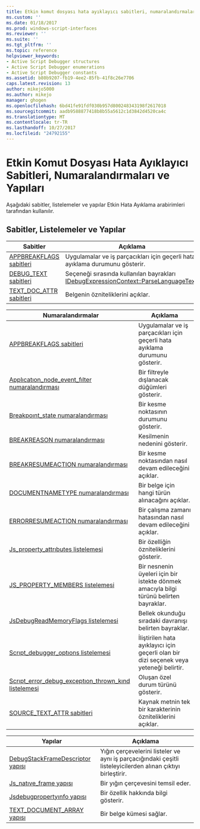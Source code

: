 ```yaml
---
title: Etkin komut dosyası hata ayıklayıcı sabitleri, numaralandırmaları ve yapıları | Microsoft Docs
ms.custom: ''
ms.date: 01/18/2017
ms.prod: windows-script-interfaces
ms.reviewer: ''
ms.suite: ''
ms.tgt_pltfrm: ''
ms.topic: reference
helpviewer_keywords:
- Active Script Debugger structures
- Active Script Debugger enumerations
- Active Script Debugger constants
ms.assetid: b80b9207-fb19-4ee2-85fb-41f8c26e7706
caps.latest.revision: 13
author: mikejo5000
ms.author: mikejo
manager: ghogen
ms.openlocfilehash: 6bd41fe91fdf030b957d800248343198f2617018
ms.sourcegitcommit: aadb9588877418b8b55a5612c1d3842d4520ca4c
ms.translationtype: MT
ms.contentlocale: tr-TR
ms.lasthandoff: 10/27/2017
ms.locfileid: "24792155"
---
```

# <a name="active-script-debugger-constants-enumerations-and-structures"></a>Etkin Komut Dosyası Hata Ayıklayıcı Sabitleri, Numaralandırmaları ve Yapıları 
Aşağıdaki sabitler, listelemeler ve yapılar Etkin Hata Ayıklama arabirimleri tarafından kullanılır.  
  
## <a name="constants-enumerations-and-structures"></a>Sabitler, Listelemeler ve Yapılar  
  
|Sabitler|Açıklama|  
|---------------|-----------------|  
|[APPBREAKFLAGS sabitleri](../../winscript/reference/appbreakflags-enumeration.md)|Uygulamalar ve iş parçacıkları için geçerli hata ayıklama durumunu gösterir.|  
|[DEBUG_TEXT sabitleri](../../winscript/reference/debug-text-constants.md)|Seçeneği sırasında kullanılan bayrakları [IDebugExpressionContext::ParseLanguageText](../../winscript/reference/idebugexpressioncontext-parselanguagetext.md).|  
|[TEXT_DOC_ATTR sabitleri](../../winscript/reference/text-doc-attr-constants.md)|Belgenin özniteliklerini açıklar.|  
  
|Numaralandırmalar|Açıklama|  
|------------------|-----------------|  
|[APPBREAKFLAGS sabitleri](../../winscript/reference/appbreakflags-enumeration.md)|Uygulamalar ve iş parçacıkları için geçerli hata ayıklama durumunu gösterir.|  
|[Applıcatıon_node_event_fılter numaralandırması](../../winscript/reference/application-node-event-filter-enumeration.md)|Bir filtreyle dışlanacak düğümleri gösterir.|  
|[Breakpoınt_state numaralandırması](../../winscript/reference/breakpoint-state-enumeration.md)|Bir kesme noktasının durumunu gösterir.|  
|[BREAKREASON numaralandırması](../../winscript/reference/breakreason-enumeration.md)|Kesilmenin nedenini gösterir.|  
|[BREAKRESUMEACTION numaralandırması](../../winscript/reference/breakresumeaction-enumeration.md)|Bir kesme noktasından nasıl devam edileceğini açıklar.|  
|[DOCUMENTNAMETYPE numaralandırması](../../winscript/reference/documentnametype-enumeration.md)|Bir belge için hangi türün alınacağını açıklar.|  
|[ERRORRESUMEACTION numaralandırması](../../winscript/reference/errorresumeaction-enumeration.md)|Bir çalışma zamanı hatasından nasıl devam edileceğini açıklar.|  
|[Js_property_attrıbutes listelemesi](../../winscript/reference/js-property-attributes-enumeration.md)|Bir özelliğin özniteliklerini gösterir.|  
|[JS_PROPERTY_MEMBERS listelemesi](../../winscript/reference/js-property-members-enumeration.md)|Bir nesnenin üyeleri için bir istekte dönmek amacıyla bilgi türünü belirten bayraklar.|  
|[JsDebugReadMemoryFlags listelemesi](../../winscript/reference/jsdebugreadmemoryflags-enumeration.md)|Bellek okunduğu sıradaki davranışı belirten bayraklar.|  
|[Scrıpt_debugger_optıons listelemesi](../../winscript/reference/script-debugger-options-enumeration.md)|İliştirilen hata ayıklayıcı için geçerli olan bir dizi seçenek veya yeteneği belirtir.|  
|[Scrıpt_error_debug_exceptıon_thrown_kınd listelemesi](../../winscript/reference/script-error-debug-exception-thrown-kind-enumeration.md)|Oluşan özel durum türünü gösterir.|  
|[SOURCE_TEXT_ATTR sabitleri](../../winscript/reference/source-text-attr-enumeration.md)|Kaynak metnin tek bir karakterinin özniteliklerini açıklar.|  
  
|Yapılar|Açıklama|  
|----------------|-----------------|  
|[DebugStackFrameDescriptor yapısı](../../winscript/reference/debugstackframedescriptor-structure.md)|Yığın çerçevelerini listeler ve aynı iş parçacığındaki çeşitli listeleyicilerden alınan çıktıyı birleştirir.|  
|[Js_natıve_frame yapısı](../../winscript/reference/js-native-frame-structure.md)|Bir yığın çerçevesini temsil eder.|  
|[Jsdebugpropertyınfo yapısı](../../winscript/reference/jsdebugpropertyinfo-structure.md)|Bir özellik hakkında bilgi gösterir.|  
|[TEXT_DOCUMENT_ARRAY yapısı](../../winscript/reference/text-document-array-structure.md)|Bir belge kümesi sağlar.|
